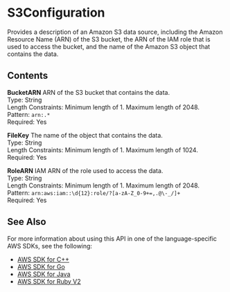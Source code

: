 # S3Configuration<a name="API_S3Configuration"></a>

Provides a description of an Amazon S3 data source, including the Amazon Resource Name \(ARN\) of the S3 bucket, the ARN of the IAM role that is used to access the bucket, and the name of the Amazon S3 object that contains the data\.

## Contents<a name="API_S3Configuration_Contents"></a>

 **BucketARN**   <a name="analytics-Type-S3Configuration-BucketARN"></a>
ARN of the S3 bucket that contains the data\.  
Type: String  
Length Constraints: Minimum length of 1\. Maximum length of 2048\.  
Pattern: `arn:.*`   
Required: Yes

 **FileKey**   <a name="analytics-Type-S3Configuration-FileKey"></a>
The name of the object that contains the data\.  
Type: String  
Length Constraints: Minimum length of 1\. Maximum length of 1024\.  
Required: Yes

 **RoleARN**   <a name="analytics-Type-S3Configuration-RoleARN"></a>
IAM ARN of the role used to access the data\.  
Type: String  
Length Constraints: Minimum length of 1\. Maximum length of 2048\.  
Pattern: `arn:aws:iam::\d{12}:role/?[a-zA-Z_0-9+=,.@\-_/]+`   
Required: Yes

## See Also<a name="API_S3Configuration_SeeAlso"></a>

For more information about using this API in one of the language\-specific AWS SDKs, see the following:
+  [AWS SDK for C\+\+](http://docs.aws.amazon.com/goto/SdkForCpp/kinesisanalytics-2015-08-14/S3Configuration) 
+  [AWS SDK for Go](http://docs.aws.amazon.com/goto/SdkForGoV1/kinesisanalytics-2015-08-14/S3Configuration) 
+  [AWS SDK for Java](http://docs.aws.amazon.com/goto/SdkForJava/kinesisanalytics-2015-08-14/S3Configuration) 
+  [AWS SDK for Ruby V2](http://docs.aws.amazon.com/goto/SdkForRubyV2/kinesisanalytics-2015-08-14/S3Configuration) 